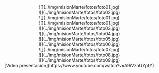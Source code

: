 <center>
![](../img/misionMarte/fotos/foto01.jpg)
</center>

<center>
![](../img/misionMarte/fotos/foto02.jpg)
</center>

<center>
![](../img/misionMarte/fotos/foto01.jpg)
</center>

<center>
![](../img/misionMarte/fotos/foto01.jpg)
</center>

<center>
![](../img/misionMarte/fotos/foto03.jpg)
</center>

<center>
![](../img/misionMarte/fotos/foto04.jpg)
</center>

<center>
![](../img/misionMarte/fotos/foto05.jpg)
</center>

<center>
![](../img/misionMarte/fotos/foto06.jpg)
</center>

<center>
![](../img/misionMarte/fotos/foto07.jpg)
</center>

<center>
![](../img/misionMarte/fotos/foto08.jpg)
</center>

<center>
![](../img/misionMarte/fotos/foto09.jpg)
</center>

<center>
[Video presentación](https://www.youtube.com/watch?v=A9iVznUYpfY)
</center>
